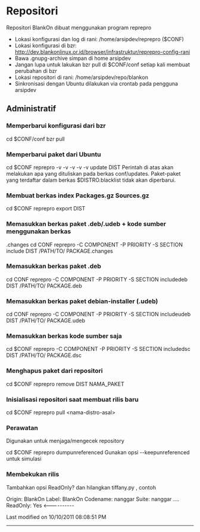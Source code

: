 # Repositori

Repositori BlankOn dibuat menggunakan program ​reprepro
  * Lokasi konfigurasi dan log di rani: /home/arsipdev/reprepro ($CONF)
  * Lokasi konfigurasi di bzr: ​http://dev.blankonlinux.or.id/browser/infrastruktur/reprepro-config-rani
  * Bawa .gnupg-archive simpan di home arsipdev
  * Jangan lupa untuk lakukan bzr pull di $CONF/conf setiap kali membuat
      perubahan di bzr
  * Lokasi repositori di rani: /home/arsipdev/repo/blankon
  * Sinkronisasi dengan Ubuntu dilakukan via crontab pada pengguna arsipdev

## Administratif
### Memperbarui konfigurasi dari bzr
cd $CONF/conf
bzr pull

### Memperbarui paket dari Ubuntu
cd $CONF
reprepro -v -v -v -v -v update DIST
Perintah di atas akan melakukan apa yang dituliskan pada berkas conf/updates.
Paket-paket yang terdaftar dalam berkas $DISTRO.blacklist tidak akan diperbarui.

### Membuat berkas index Packages.gz Sources.gz
cd $CONF
reprepro export DIST

### Memasukkan berkas paket .deb/.udeb + kode sumber menggunakan berkas
.changes
cd CONF
reprepro -C COMPONENT -P PRIORITY -S SECTION include DIST /PATH/TO/
PACKAGE.changes

### Memasukkan berkas paket .deb
cd CONF
reprepro -C COMPONENT -P PRIORITY -S SECTION includedeb DIST /PATH/TO/
PACKAGE.deb

### Memasukkan berkas paket debian-installer (.udeb)
cd CONF
reprepro -C COMPONENT -P PRIORITY -S SECTION includeudeb DIST /PATH/TO/
PACKAGE.udeb

### Memasukkan berkas kode sumber saja
cd $CONF
reprepro -C COMPONENT -P PRIORITY -S SECTION includedsc DIST /PATH/TO/
PACKAGE.dsc

### Menghapus paket dari repositori
cd $CONF
reprepro remove DIST NAMA_PAKET

### Inisialisasi repositori saat membuat rilis baru
cd $CONF
reprepro pull <nama-distro-asal\>

### Perawatan
Digunakan untuk menjaga/mengecek repository

cd $CONF
reprepro dumpunreferenced
Gunakan opsi --keepunreferenced untuk simulasi

### Membekukan rilis
Tambahkan opsi ReadOnly? dan hilangkan tiffany.py , contoh

Origin: BlankOn
Label: BlankOn
Codename: nanggar
Suite: nanggar
....
ReadOnly: Yes  <----------

Last modified on 10/10/2011 08:08:51 PM

---
